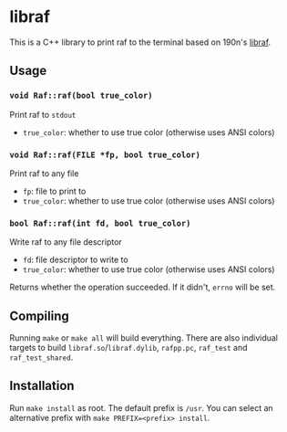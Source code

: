 # libraf

This is a C++ library to print raf to the terminal based on 190n's [libraf](https://github.com/190n/libraf).

## Usage

### `void Raf::raf(bool true_color)`

Print raf to `stdout`

- `true_color`: whether to use true color (otherwise uses ANSI colors)

### `void Raf::raf(FILE *fp, bool true_color)`

Print raf to any file

- `fp`: file to print to
- `true_color`: whether to use true color (otherwise uses ANSI colors)

### `bool Raf::raf(int fd, bool true_color)`

Write raf to any file descriptor

- `fd`: file descriptor to write to
- `true_color`: whether to use true color (otherwise uses ANSI colors)

Returns whether the operation succeeded. If it didn't, `errno` will be set.

## Compiling

Running `make` or `make all` will build everything. There are also individual targets to build
`libraf.so`/`libraf.dylib`, `rafpp.pc`, `raf_test` and `raf_test_shared`.

## Installation

Run `make install` as root. The default prefix is `/usr`. You can select an alternative prefix with
`make PREFIX=<prefix> install`.
